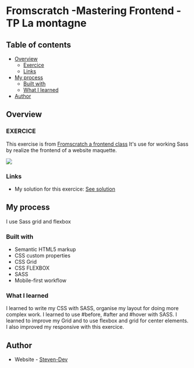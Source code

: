 # Fromscratch -Mastering Frontend - TP La montagne

## Table of contents

- [Overview](#overview)
  - [Exercice](#the-challenge)
  - [Links](#links)
- [My process](#my-process)
  - [Built with](#built-with)
  - [What I learned](#what-i-learned)
- [Author](#author)

## Overview

### EXERCICE

This exercise is from [Fromscratch a frontend class](https://fromscratch.podia.com/suggested)
It's use for working Sass by realize the frontend of a website maquette.

![](./maquette-desktop.png)

### Links

- My solution for this exercice: [See solution](https://stv-devl.github.io/La-Montagne---Exercice-SASS-/)

## My process

I use Sass grid and flexbox

### Built with

- Semantic HTML5 markup
- CSS custom properties
- CSS Grid
- CSS FLEXBOX
- SASS
- Mobile-first workflow

### What I learned

I learned to write my CSS with SASS, organise my layout for doing more complex work.
I learned to use #before, #after and #hover with SASS.
I learned to improve my Grid and to use flexbox and grid for center elements.
I also improved my responsive with this exercice.

## Author

- Website - [Steven-Dev](https://github.com/Stv-devl)
